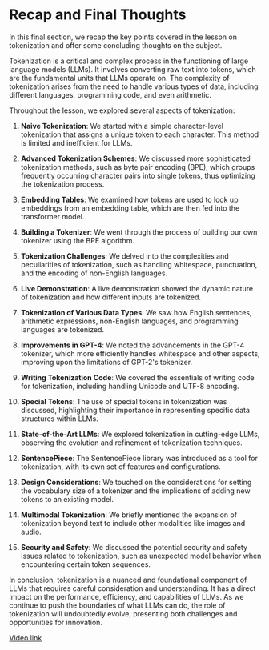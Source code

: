# Recap and Final Thoughts

In this final section, we recap the key points covered in the lesson on tokenization and offer some concluding thoughts on the subject.

Tokenization is a critical and complex process in the functioning of large language models (LLMs). It involves converting raw text into tokens, which are the fundamental units that LLMs operate on. The complexity of tokenization arises from the need to handle various types of data, including different languages, programming code, and even arithmetic.

Throughout the lesson, we explored several aspects of tokenization:

1. **Naive Tokenization**: We started with a simple character-level tokenization that assigns a unique token to each character. This method is limited and inefficient for LLMs.

2. **Advanced Tokenization Schemes**: We discussed more sophisticated tokenization methods, such as byte pair encoding (BPE), which groups frequently occurring character pairs into single tokens, thus optimizing the tokenization process.

3. **Embedding Tables**: We examined how tokens are used to look up embeddings from an embedding table, which are then fed into the transformer model.

4. **Building a Tokenizer**: We went through the process of building our own tokenizer using the BPE algorithm.

5. **Tokenization Challenges**: We delved into the complexities and peculiarities of tokenization, such as handling whitespace, punctuation, and the encoding of non-English languages.

6. **Live Demonstration**: A live demonstration showed the dynamic nature of tokenization and how different inputs are tokenized.

7. **Tokenization of Various Data Types**: We saw how English sentences, arithmetic expressions, non-English languages, and programming languages are tokenized.

8. **Improvements in GPT-4**: We noted the advancements in the GPT-4 tokenizer, which more efficiently handles whitespace and other aspects, improving upon the limitations of GPT-2's tokenizer.

9. **Writing Tokenization Code**: We covered the essentials of writing code for tokenization, including handling Unicode and UTF-8 encoding.

10. **Special Tokens**: The use of special tokens in tokenization was discussed, highlighting their importance in representing specific data structures within LLMs.

11. **State-of-the-Art LLMs**: We explored tokenization in cutting-edge LLMs, observing the evolution and refinement of tokenization techniques.

12. **SentencePiece**: The SentencePiece library was introduced as a tool for tokenization, with its own set of features and configurations.

13. **Design Considerations**: We touched on the considerations for setting the vocabulary size of a tokenizer and the implications of adding new tokens to an existing model.

14. **Multimodal Tokenization**: We briefly mentioned the expansion of tokenization beyond text to include other modalities like images and audio.

15. **Security and Safety**: We discussed the potential security and safety issues related to tokenization, such as unexpected model behavior when encountering certain token sequences.

In conclusion, tokenization is a nuanced and foundational component of LLMs that requires careful consideration and understanding. It has a direct impact on the performance, efficiency, and capabilities of LLMs. As we continue to push the boundaries of what LLMs can do, the role of tokenization will undoubtedly evolve, presenting both challenges and opportunities for innovation.

[Video link](https://www.youtube.com/watch?v=zduSFxRajkE?t=7818)
